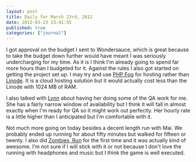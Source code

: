 ```yaml
---
layout: post
title: Daily for March 23rd, 2012
date: 2012-03-23 23:41:55
published: true
categories: ["journal"]
---
```

 
I got approval on the budget I sent to Wondersauce, which is great because to take the budget down further would have meant I was seriously undercharging for my time. As it is I think I'm already going to spend far more hours than I budgeted for it. Against the rules I also got started on getting the project set up. I may try and use [PHP Fog](https://phpfog.com/) for hosting rather than [Linode](http://linode.com). It is a cloud hosting solution but it would actually cost less than the Linode with 1024 MB of RAM.

I also talked with [Lynn](http://www.lynnstabile.com/) about having her doing some of the QA work for me. She has a fairly narrow window of availability but I think it will fall in almost exactly when I'm ready for QA so it might work out perfectly. Her hourly rate is a little higher than I anticipated but I'm comfortable with it.

Not much more going on today besides a decent length run with Mai. We probably ended up running for about fifty minutes but walked for fifteen or twenty. I also did [Zombies, Run](https://www.zombiesrungame.com/) for the first time and it was actually kind of awesome. I'm not sure if I will stick with it or not because I don't love the running with headphones and music but I think the game is well executed.